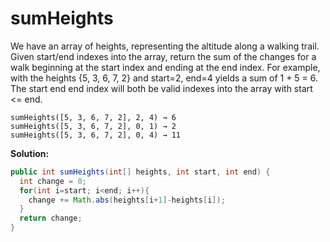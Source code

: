 # sumHeights

We have an array of heights, representing the altitude along a walking trail. Given start/end indexes into the array, return the sum of the changes for a walk beginning at the start index and ending at the end index. For example, with the heights {5, 3, 6, 7, 2} and start=2, end=4 yields a sum of 1 + 5 = 6. The start end end index will both be valid indexes into the array with start <= end.

```
sumHeights([5, 3, 6, 7, 2], 2, 4) → 6
sumHeights([5, 3, 6, 7, 2], 0, 1) → 2
sumHeights([5, 3, 6, 7, 2], 0, 4) → 11
```

**Solution:**

```java
public int sumHeights(int[] heights, int start, int end) {
  int change = 0;
  for(int i=start; i<end; i++){
    change += Math.abs(heights[i+1]-heights[i]);
  }
  return change;
}
```